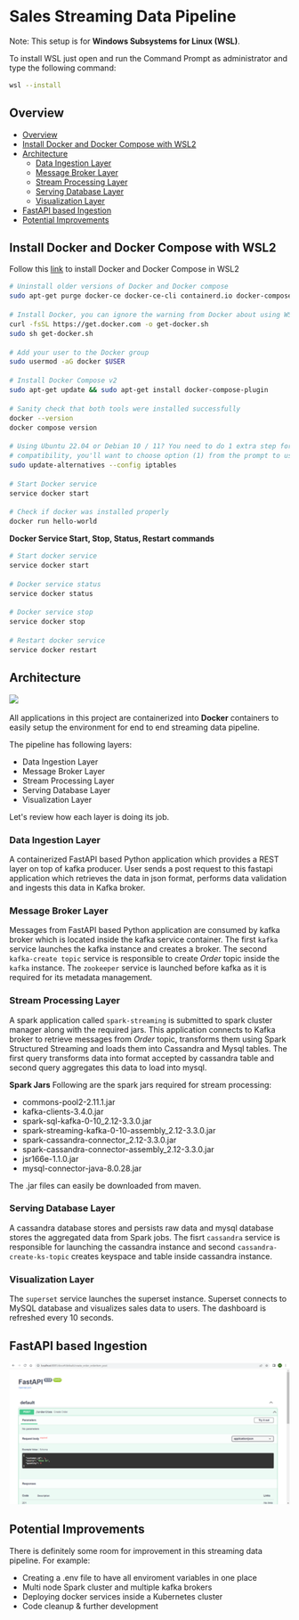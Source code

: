 # Sales Streaming Data Pipeline
Note: This setup is for **Windows Subsystems for Linux (WSL)**.

To install WSL just open and run the Command Prompt as administrator and type the following command:

```bash
wsl --install
```

## Overview
- [Overview](#overview)
- [Install Docker and Docker Compose with WSL2](#install-docker-and-docker-compose-with-wsl2)
- [Architecture](#architecture)
  - [Data Ingestion Layer](#data-ingestion-layer)
  - [Message Broker Layer](#message-broker-layer)
  - [Stream Processing Layer](#stream-processing-layer)
  - [Serving Database Layer](#serving-database-layer)
  - [Visualization Layer](#visualization-layer)
- [FastAPI based Ingestion](#fastapi-based-ingestion)
- [Potential Improvements](#potential-improvements)

## Install Docker and Docker Compose with WSL2
Follow this [link](https://nickjanetakis.com/blog/install-docker-in-wsl-2-without-docker-desktop) to install Docker and Docker Compose in WSL2

```bash
# Uninstall older versions of Docker and Docker compose
sudo apt-get purge docker-ce docker-ce-cli containerd.io docker-compose-plugin

# Install Docker, you can ignore the warning from Docker about using WSL
curl -fsSL https://get.docker.com -o get-docker.sh
sudo sh get-docker.sh

# Add your user to the Docker group
sudo usermod -aG docker $USER

# Install Docker Compose v2
sudo apt-get update && sudo apt-get install docker-compose-plugin

# Sanity check that both tools were installed successfully
docker --version
docker compose version

# Using Ubuntu 22.04 or Debian 10 / 11? You need to do 1 extra step for iptables
# compatibility, you'll want to choose option (1) from the prompt to use iptables-legacy.
sudo update-alternatives --config iptables

# Start Docker service
service docker start

# Check if docker was installed properly
docker run hello-world
```

**Docker Service Start, Stop, Status, Restart commands**
```bash
# Start docker service
service docker start

# Docker service status
service docker status

# Docker service stop
service docker stop

# Restart docker service
service docker restart
```

## Architecture
![](/images/sales-streaming-architecture.png)

All applications in this project are containerized into **Docker** containers to easily setup the environment for end to end streaming data pipeline.

The pipeline has following layers:
- Data Ingestion Layer
- Message Broker Layer
- Stream Processing Layer
- Serving Database Layer
- Visualization Layer

Let's review how each layer is doing its job.

### Data Ingestion Layer
A containerized FastAPI based Python application which provides a REST layer on top of kafka producer. User sends a post request to this fastapi application which retrieves the data in json format, performs data validation and ingests this data in Kafka broker.

### Message Broker Layer
Messages from FastAPI based Python application are consumed by kafka broker which is located inside the kafka service container. The first `kafka` service launches the kafka instance and creates a broker. The second `kafka-create topic` service is responsible to create *Order* topic inside the `kafka` instance. The `zookeeper` service is launched before kafka as it is required for its metadata management.

### Stream Processing Layer
A spark application called `spark-streaming` is submitted to spark cluster manager along with the required jars. This application connects to Kafka broker to retrieve messages from *Order* topic, transforms them using Spark Structured Streaming and loads them into Cassandra and Mysql tables. The first query transforms data into format accepted by cassandra table and second query aggregates this data to load into mysql.

**Spark Jars**
Following are the spark jars required for stream processing:
- commons-pool2-2.11.1.jar
- kafka-clients-3.4.0.jar
- spark-sql-kafka-0-10_2.12-3.3.0.jar
- spark-streaming-kafka-0-10-assembly_2.12-3.3.0.jar
- spark-cassandra-connector_2.12-3.3.0.jar
- spark-cassandra-connector-assembly_2.12-3.3.0.jar
- jsr166e-1.1.0.jar
- mysql-connector-java-8.0.28.jar

The .jar files can easily be downloaded from maven.

### Serving Database Layer
A cassandra database stores and persists raw data and mysql database stores the aggregated data from Spark jobs. The fisrt `cassandra` service is responsible for launching the cassandra instance and second `cassandra-create-ks-topic` creates keyspace and table inside cassandra instance.

### Visualization Layer
The `superset` service launches the superset instance. Superset connects to MySQL database and visualizes sales data to users. The dashboard is refreshed every 10 seconds.

## FastAPI based Ingestion
![](/images/fastapiproducer.png)

## Potential Improvements
There is definitely some room for improvement in this streaming data pipeline.
For example:
- Creating a .env file to have all enviroment variables in one place
- Multi node Spark cluster and multiple kafka brokers
- Deploying docker services inside a Kubernetes cluster
- Code cleanup & further development
